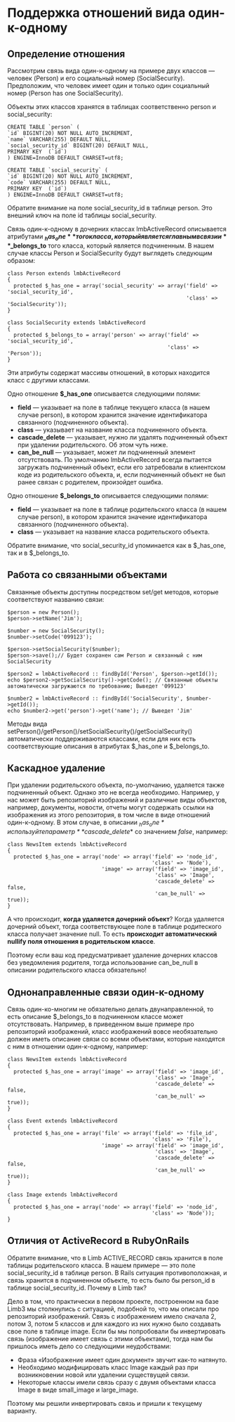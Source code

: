 # Поддержка отношений вида один-к-одному
## Определение отношения
Рассмотрим связь вида один-к-одному на примере двух классов — человек (Person) и его социальный номер (SocialSecurity). Предположим, что человек имеет один и только один социальный номер (Person has one SocialSecurity).

Объекты этих классов хранятся в таблицах соответственно person и social_security:

    CREATE TABLE `person` (
    `id` BIGINT(20) NOT NULL AUTO_INCREMENT,
    `name` VARCHAR(255) DEFAULT NULL,
    `social_security_id` BIGINT(20) DEFAULT NULL,
    PRIMARY KEY  (`id`)
    ) ENGINE=InnoDB DEFAULT CHARSET=utf8;
 
    CREATE TABLE `social_security` (
    `id` BIGINT(20) NOT NULL AUTO_INCREMENT,
    `code` VARCHAR(255) DEFAULT NULL,
    PRIMARY KEY  (`id`)
    ) ENGINE=InnoDB DEFAULT CHARSET=utf8;

Обратите внимание на поле social_security_id в таблице person. Это внешний ключ на поле id таблицы social_security.

Связь один-к-одному в дочерних классах lmbActiveRecord описывается атрибутами **$_has_one** того класса, который является главным в связи и **$_belongs_to** того класса, который является подчиненным. В нашем случае классы Person и SocialSecurity будут выглядеть следующим образом:

    class Person extends lmbActiveRecord
    {
      protected $_has_one = array('social_security' => array('field' => 'social_security_id',
                                                             'class' => 'SocialSecurity'));
    }
 
    class SocialSecurity extends lmbActiveRecord
    {
      protected $_belongs_to = array('person' => array('field' => 'social_security_id',
                                                       'class' => 'Person'));
    }

Эти атрибуты содержат массивы отношений, в которых находится класс с другими классами.

Одно отношение **$_has_one** описывается следующими полями:

* **field** — указывает на поле в таблице текущего класса (в нашем случае person), в котором хранится значение идентификатора связанного (подчиненного объекта).
* **class** — указывает на название класса подчиненного объекта.
* **cascade_delete** — указывает, нужно ли удалять подчиненный объект при удалении родительского. Об этом чуть ниже.
* **can_be_null** — указывает, может ли подчиненный элемент отсутствовать. По умолчанию lmbActiveRecord всегда пытается загружать подчиненный объект, если его затребовали в клиентском коде из родительского объекта, и, если подчиненный объект не был ранее связан с родителем, произойдет ошибка.

Одно отношение **$_belongs_to** описывается следующими полями:

* **field** — указывает на поле в таблице родительского класса (в нашем случае person), в котором хранится значение идентификатора связанного (подчиненного объекта).
* **class** — указывает на название класса родительского объекта.

Обратите внимание, что social_security_id упоминается как в $_has_one, так и в $_belongs_to.

## Работа со связанными объектами
Связанные объекты доступны посредством set/get методов, которые соответствуют названию связи:

    $person = new Person();
    $person->setName('Jim');
 
    $number = new SocialSecurity();
    $number->setCode('099123');
 
    $person->setSocialSecurity($number);
    $person->save();// Будет сохранен сам Person и связанный с ним SocialSecurity
 
    $person2 = lmbActiveRecord :: findById('Person', $person->getId());
    echo $person2->getSocialSecurity()->getCode(); // Связанные объекты автоматически загружаются по требованию; Выведет '099123'
 
    $number2 = lmbActiveRecord :: findById('SocialSecurity', $number->getId());
    echo $number2->get('person')->get('name'); // Выведет 'Jim'

Методы вида setPerson()/getPerson()/setSocialSecurity()/getSocialSecurity() автоматически поддерживаются классами, если для них есть соответствующие описания в атрибутах $_has_one и $_belongs_to.

## Каскадное удаление
При удалении родительского объекта, по-умолчанию, удаляется также подчиненный объект. Однако это не всегда необходимо. Например, у нас может быть репозиторий изображений и различные виды объектов, например, документы, новости, отчеты могут содержать ссылки на изображения из этого репозитория, в том числе в виде отношений один-к-одному. В этом случае, в описании *$_has_one* используйте параметр **$cascade_delete** со значением *false*, например:

    class NewsItem extends lmbActiveRecord
    {
      protected $_has_one = array('node' => array('field' => 'node_id',
                                                  'class' => 'Node'),
                                  'image' => array('field' => 'image_id',
                                                   'class' => 'Image',
                                                   'cascade_delete' => false,
                                                   'can_be_null' => true));
    }

А что происходит, **когда удаляется дочерний объект**? Когда удаляется дочерний объект, тогда соответствующее поле в таблице родитеского класса получает значение null. То есть **происходит автоматический nullify поля отношения в родительском классе**.

Поэтому если ваш код предусматривает удаление дочерних классов без уведомления родителя, тогда использование can_be_null в описании родительского класса обязательно!

## Однонаправленные связи один-к-одному
Связь один-ко-многим не обязательно делать двунаправленной, то есть описание $_belongs_to в подчиненном классе может отсутствовать. Например, в приведенном выше примере про репозиторий изображений, класс изображений вовсе необязательно должен иметь описание связи со всеми объектами, которые находятся с ним в отношении один-к-одному, например:

    class NewsItem extends lmbActiveRecord
    {
      protected $_has_one = array('image' => array('field' => 'image_id',
                                                   'class' => 'Image',
                                                   'cascade_delete' => false,
                                                   'can_be_null' => true));
    }
 
    class Event extends lmbActiveRecord
    {
      protected $_has_one = array('file' => array('field' => 'file_id',
                                                  'class' => 'File'),
                                  'image' => array('field' => 'image_id',
                                                   'class' => 'Image',
                                                   'cascade_delete' => false,
                                                   'can_be_null' => true));
    }
 
    class Image extends lmbActiveRecord
    {
      protected $_has_one = array('node' => array('field' => 'node_id',
                                                  'class' => 'Node'));
    }

## Отличия от ActiveRecord в RubyOnRails
Обратите внимание, что в Limb ACTIVE_RECORD связь хранится в поле таблицы родительского класса. В нашем примере — это поле social_security_id в таблице person. В Rails ситуация противоположная, и связь хранится в подчиненном объекте, то есть было бы person_id в таблице social_security_id. Почему в Limb так?

Дело в том, что практически в первом проекте, построенном на базе Limb3 мы столкнулись с ситуацией, подобной то, что мы описали про репозиторий изображений. Связь с изображением имело сначала 2, потом 3, потом 5 классов и для каждого из них нужно было создавать свое поле в таблице image. Если бы мы попробовали бы инвертировать связь (изображение имеет связь с этими объектами), тогда нам бы пришлось иметь дело со следующими неудобствами:

* Фраза «Изображение имеет один документ» звучит как-то натянуто.
* Необходимо модифицировать класс Image каждый раз при возникновении новой или удалении существущей связи.
* Некоторые классы имели связь сразу с двумя объектами класса Image в виде small_image и large_image.

Поэтому мы решили инвертировать связь и пришли к текущему варианту.
